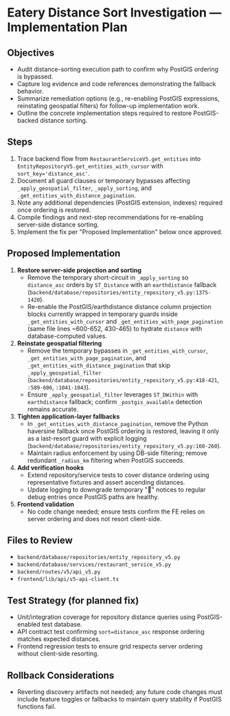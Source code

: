 # Eatery Distance Sort Investigation — Implementation Plan

## Objectives
- Audit distance-sorting execution path to confirm why PostGIS ordering is bypassed.
- Capture log evidence and code references demonstrating the fallback behavior.
- Summarize remediation options (e.g., re-enabling PostGIS expressions, reinstating geospatial filters) for follow-up implementation work.
- Outline the concrete implementation steps required to restore PostGIS-backed distance sorting.

## Steps
1. Trace backend flow from `RestaurantServiceV5.get_entities` into `EntityRepositoryV5.get_entities_with_cursor` with `sort_key='distance_asc'`.
2. Document all guard clauses or temporary bypasses affecting `_apply_geospatial_filter`, `_apply_sorting`, and `_get_entities_with_distance_pagination`.
3. Note any additional dependencies (PostGIS extension, indexes) required once ordering is restored.
4. Compile findings and next-step recommendations for re-enabling server-side distance sorting.
5. Implement the fix per "Proposed Implementation" below once approved.

## Proposed Implementation

1. **Restore server-side projection and sorting**
   - Remove the temporary short-circuit in `_apply_sorting` so `distance_asc` orders by `ST_Distance` with an `earthdistance` fallback (`backend/database/repositories/entity_repository_v5.py:1375-1420`).
   - Re-enable the PostGIS/earthdistance distance column projection blocks currently wrapped in temporary guards inside `_get_entities_with_cursor` and `_get_entities_with_page_pagination` (same file lines ~600-652, 430-465) to hydrate `distance` with database-computed values.
2. **Reinstate geospatial filtering**
   - Remove the temporary bypasses in `_get_entities_with_cursor`, `_get_entities_with_page_pagination`, and `_get_entities_with_distance_pagination` that skip `_apply_geospatial_filter` (`backend/database/repositories/entity_repository_v5.py:418-421`, `:589-606`, `:1041-1043`).
   - Ensure `_apply_geospatial_filter` leverages `ST_DWithin` with `earthdistance` fallback; confirm `_postgis_available` detection remains accurate.
3. **Tighten application-layer fallbacks**
   - In `_get_entities_with_distance_pagination`, remove the Python haversine fallback once PostGIS ordering is restored, leaving it only as a last-resort guard with explicit logging (`backend/database/repositories/entity_repository_v5.py:160-260`).
   - Maintain radius enforcement by using DB-side filtering; remove redundant `_radius_km` filtering when PostGIS succeeds.
4. **Add verification hooks**
   - Extend repository/service tests to cover distance ordering using representative fixtures and assert ascending distances.
   - Update logging to downgrade temporary "🚧" notices to regular debug entries once PostGIS paths are healthy.
5. **Frontend validation**
   - No code change needed; ensure tests confirm the FE relies on server ordering and does not resort client-side.

## Files to Review
- `backend/database/repositories/entity_repository_v5.py`
- `backend/database/services/restaurant_service_v5.py`
- `backend/routes/v5/api_v5.py`
- `frontend/lib/api/v5-api-client.ts`

## Test Strategy (for planned fix)
- Unit/integration coverage for repository distance queries using PostGIS-enabled test database.
- API contract test confirming `sort=distance_asc` response ordering matches expected distances.
- Frontend regression tests to ensure grid respects server ordering without client-side resorting.

## Rollback Considerations
- Reverting discovery artifacts not needed; any future code changes must include feature toggles or fallbacks to maintain query stability if PostGIS functions fail.
